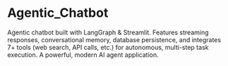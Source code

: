 # Agentic_Chatbot
Agentic chatbot built with LangGraph &amp; Streamlit. Features streaming responses, conversational memory, database persistence, and integrates 7+ tools (web search, API calls, etc.) for autonomous, multi-step task execution. A powerful, modern AI agent application.

